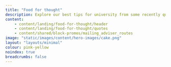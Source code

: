 ```yaml
---
title: "Food for thought"
description: Explore our best tips for university from some recently qualified teachers. From making the most out of lectures, to setting a weekly budget.
content:
    - content/landing/food-for-thought/header
    - content/landing/food-for-thought/quotes
    - content/shared/block-promos/mailing_adviser_routes
image: "static/images/content/hero-images/cake.png"
layout: "layouts/minimal"
colour: pink-yellow
noindex: true
breadcrumbs: false
---
```

